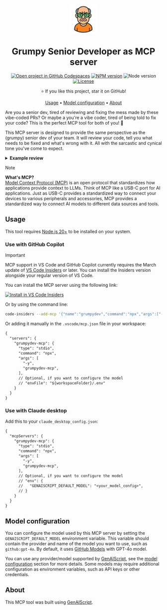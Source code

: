 <div align="center">

<img src="./docs/images/icon.png" alt="" align="center" height="96" />

# Grumpy Senior Developer as MCP server

[![Open project in GitHub Codespaces](https://img.shields.io/badge/Codespaces-Open-blue?style=flat-square&logo=github)](https://codespaces.new/sinedied/grumpydev-mcp?hide_repo_select=true&ref=main&quickstart=true)
[![NPM version](https://img.shields.io/npm/v/grumpydev-mcp.svg?style=flat-square)](https://www.npmjs.com/package/grumpydev-mcp)
![Node version](https://img.shields.io/badge/Node.js->=20-3c873a?style=flat-square)
[![License](https://img.shields.io/badge/License-MIT-yellow?style=flat-square)](LICENSE)

⭐ If you like this project, star it on GitHub!

[Usage](#usage) • [Model configuration](#model-configuration) • [About](#about)

</div>

Are you a senior dev, tired of reviewing and fixing the mess made by these vibe-coded PRs? Or maybe a you're a vibe coder, tired of being told to fix your code? This is the perfect MCP tool for both of you! 🫵

This MCP server is designed to provide the same perspective as the (grumpy) senior dev of your team. It will review your code, tell you what needs to be fixed and what's wrong with it. All with the sarcastic and cynical tone you've come to expect.


<details>
<summary><b>Example review</b></summary>

Code to review:
```js
console.log(`Hello world`)
```

Result:
```md
Oh great, a one-liner. How inspiring. Let’s dive into this "masterpiece."

1. **Template Literal Abuse:**  
   Really? A template literal for a static string? Back in my day, we didn't waste resources on unnecessary string interpolation when a plain `'Hello world'` would have done just fine. This reeks of laziness.

2. **Semicolon Missing:**  
   No semicolon at the end of the line? What is this, JavaScript anarchy? Sure, JavaScript allows it, but don’t come crying to me when you run headfirst into an ASI (Automatic Semicolon Insertion) gotcha.

3. **Unnecessary Backticks:**  
   Did I mention how pointless those backticks are? Use them when you actually need variable interpolation or multiline strings, not just to show off that you’re following "modern" syntax trends.

4. **Lack of Context:**  
   What is this accomplishing, exactly? A `"Hello world"` with zero context or an explanation of why it exists? Is this a debugging tool? A placeholder? A cry for help? Back in the old days, we wrote comments. Try it sometime.

5. **Console.log Overkill:**  
   Oh sure, `console.log` is fine **now**, but don't pretend this is production-grade. Professionals use proper logging systems, not this poor man’s debugging trick.

**Verdict:**  
Well, it works, I guess. Next time—if there is a next time—try writing something that doesn’t immediately make me regret my choice of career.
```

</details>

> [!NOTE]
> **What's MCP?**<br>[Model Context Protocol (MCP)](https://github.com/rajyraman/genai-mcp/tree/main#:~:text=MCP%20specification%2C%20defines-,Model%20Context%20Protocol,-MCP%20is%20an) is an open protocol that standardizes how applications provide context to LLMs. Think of MCP like a USB-C port for AI applications. Just as USB-C provides a standardized way to connect your devices to various peripherals and accessories, MCP provides a standardized way to connect AI models to different data sources and tools.

## Usage

This tool requires [Node.js 20+](https://nodejs.org/en/download/) to be installed on your system.

### Use with GitHub Copilot

> [!IMPORTANT]
> MCP support in VS Code and GitHub Copilot currently requires the March update of [VS Code Insiders](https://code.visualstudio.com/insiders/) or later. You can install the Insiders version alongside your regular version of VS Code.

You can install the MCP server using the following link:

[![Install in VS Code Insiders](https://img.shields.io/badge/VS_Code_Insiders-VS_Code_Insiders?style=flat-square&label=Install%20MCP%20Server&color=24bfa5)](https://insiders.vscode.dev/redirect?url=vscode-insiders%3Amcp%2Finstall%3F%257B%2522name%2522%253A%2522grumpydev%2522%252C%2522command%2522%253A%2522npx%2522%252C%2522args%2522%253A%255B%2522-y%2522%252C%2522grumpydev-mcp%2540latest%2522%255D%257D)

Or by using the command line:

```bash
code-insiders --add-mcp '{"name":"grumpydev","command":"npx","args":["-y","grumpydev-mcp"]}'
```

Or adding it manually in the `.vscode/mcp.json` file in your workspace:

```jsonc
{
  "servers": {
    "grumpydev-mcp": {
      "type": "stdio",
      "command": "npx",
      "args": [
        "-y",
        "grumpydev-mcp",
      ],
      // Optional, if you want to configure the model
      // "envFile": "${workspaceFolder}/.env"
    }
  }
}
```

### Use with Claude desktop

Add this to your `claude_desktop_config.json`:

```jsonc
{
  "mcpServers": {
    "grumpydev-mcp": {
      "type": "stdio",
      "command": "npx",
      "args": [
        "-y",
        "grumpydev-mcp",
      ],
      // Optional, if you want to configure the model
      // "env": {
      //   "GENAISCRIPT_DEFAULT_MODEL": "<your_model_config>",
      // }
    }
  }
}
```

## Model configuration

You can configure the model used by this MCP server by setting the `GENAISCRIPT_DEFAULT_MODEL` environment variable. This variable should contain the provider and name of the model you want to use, such as `github:gpt-4o`. By default, it uses [GitHub Models](https://github.com/marketplace/models) with GPT-4o model.

You can use any provider/model supported by [GenAIScript](https://microsoft.github.io/genaiscript/getting-started/configuration/), see the [model configuration](https://microsoft.github.io/genaiscript/getting-started/configuration/) section for more details. Some models may require additional configuration as environment variables, such as API keys or other credentials.

## About

This MCP tool was built using [GenAIScript](https://microsoft.github.io/genaiscript/).
